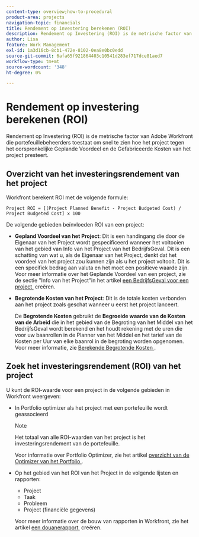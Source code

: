 ```yaml
---
content-type: overview;how-to-procedural
product-area: projects
navigation-topic: financials
title: Rendement op investering berekenen (ROI)
description: Rendement op Investering (ROI) is de metrische factor van Adobe Workfront die portefeuillebeheerders toestaat om snel te zien hoe het project tegen het oorspronkelijke Geplande Voordeel en de Gefabriceerde Kosten van het project presteert.
author: Lisa
feature: Work Management
exl-id: 1a3d16cb-8cb1-472e-8102-0ea8e0bc0edd
source-git-commit: 6afa65f921864403c10541d283ef717dce81aed7
workflow-type: tm+mt
source-wordcount: '348'
ht-degree: 0%

---
```


# Rendement op investering berekenen (ROI)

Rendement op Investering (ROI) is de metrische factor van Adobe Workfront die portefeuillebeheerders toestaat om snel te zien hoe het project tegen het oorspronkelijke Geplande Voordeel en de Gefabriceerde Kosten van het project presteert.

## Overzicht van het investeringsrendement van het project

Workfront berekent ROI met de volgende formule:

```
Project ROI = [(Project Planned Benefit - Project Budgeted Cost) / Project Budgeted Cost] x 100
```

De volgende gebieden beïnvloeden ROI van een project:

* **Gepland Voordeel van het Project**: Dit is een handingang die door de Eigenaar van het Project wordt gespecificeerd wanneer het voltooien van het gebied van Info van het Project van het BedrijfsGeval. Dit is een schatting van wat u, als de Eigenaar van het Project, denkt dat het voordeel van het project zou kunnen zijn als u het project voltooit. Dit is een specifiek bedrag aan valuta en het moet een positieve waarde zijn.\
  Voor meer informatie over het Geplande Voordeel van een project, zie de sectie &quot;Info van het Project&quot;in het artikel [&#x200B; een BedrijfsGeval voor een project &#x200B;](../../../manage-work/projects/define-a-business-case/create-business-case.md) creëren.

* **Begrotende Kosten van het Project**: Dit is de totale kosten verbonden aan het project zoals geschat wanneer u eerst het project lanceert.

  De **Begrotende Kosten** gebruikt de **Begroeide waarde van de Kosten van de Arbeid** die in het gebied van de Begroting van het Middel van het BedrijfsGeval wordt berekend en het houdt rekening met de uren die voor uw baanrollen in de Planner van het Middel en het tarief van de Kosten per Uur van elke baanrol in de begroting worden opgenomen.\
  Voor meer informatie, zie [&#x200B; Berekende Begrotende Kosten &#x200B;](../../../manage-work/projects/project-finances/budgeted-cost.md).

## Zoek het investeringsrendement (ROI) van het project

U kunt de ROI-waarde voor een project in de volgende gebieden in Workfront weergeven:

* In Portfolio optimizer als het project met een portefeuille wordt geassocieerd

  >[!NOTE]
  >
  >Het totaal van alle ROI-waarden van het project is het investeringsrendement van de portefeuille.

  Voor informatie over Portfolio Optimizer, zie het artikel [&#x200B; overzicht van de Optimizer van het Portfolio &#x200B;](../../../manage-work/portfolios/portfolio-optimizer/portfolio-optimizer-overview.md).

* Op het gebied van het ROI van het Project in de volgende lijsten en rapporten: 

   * Project
   * Taak
   * Probleem
   * Project (financiële gegevens)

  Voor meer informatie over de bouw van rapporten in Workfront, zie het artikel [&#x200B; een douanerapport &#x200B;](../../../reports-and-dashboards/reports/creating-and-managing-reports/create-custom-report.md) creëren.
